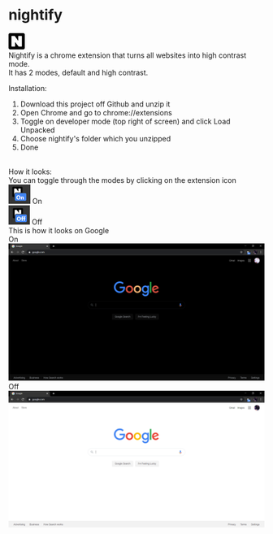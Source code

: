 # nightify
<img src="images/32.png"> <br>Nightify is a chrome extension that turns all websites into high contrast mode.
<br>It has 2 modes, default and high contrast.

Installation:
1. Download this project off Github and unzip it<br>
2. Open Chrome and go to chrome://extensions<br>
3. Toggle on developer mode (top right of screen) and click Load Unpacked<br>
4. Choose nightify's folder which you unzipped<br>
5. Done<br>
<br>
How it looks:
<br>
You can toggle through the modes by clicking on the extension icon<br>
<img src="images/nightifyon.png"> On <br> <img src="images/nightifyoff.png"> Off<br>
This is how it looks on Google<br>
On<br><img src="images/googleon.png">Off<br><img src="images/googleoff.png">


